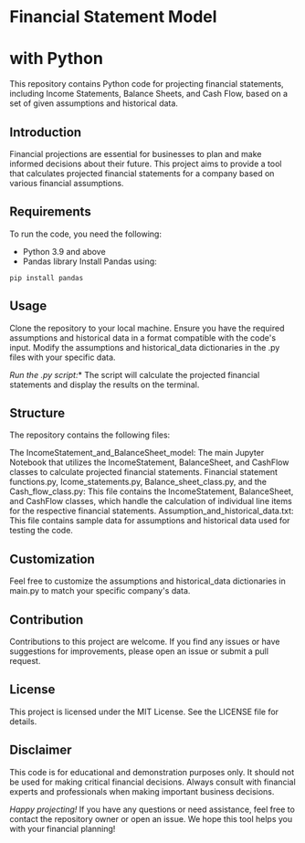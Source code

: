   # Financial Statement Model 
  # with Python
This repository contains Python code for projecting financial statements, including Income Statements, Balance Sheets, and Cash Flow, based on a set of given assumptions and historical data.

## Introduction
Financial projections are essential for businesses to plan and make informed decisions about their future. This project aims to provide a tool that calculates projected financial statements for a company based on various financial assumptions.

## Requirements
To run the code, you need the following:

- Python 3.9 and above
- Pandas library
Install Pandas using:

``` {bash}
pip install pandas
```
## Usage
Clone the repository to your local machine.
Ensure you have the required assumptions and historical data in a format compatible with the code's input.
Modify the assumptions and historical_data dictionaries in the .py files with your specific data.

*Run the .py script:**
The script will calculate the projected financial statements and display the results on the terminal.

## Structure
The repository contains the following files:

The IncomeStatement_and_BalanceSheet_model: The main Jupyter Notebook that utilizes the IncomeStatement, BalanceSheet, and CashFlow classes to calculate projected financial statements.
Financial statement functions.py, Icome_statements.py, Balance_sheet_class.py, and the Cash_flow_class.py: This file contains the IncomeStatement, BalanceSheet, and CashFlow classes, which handle the calculation of individual line items for the respective financial statements.
Assumption_and_historical_data.txt: This file contains sample data for assumptions and historical data used for testing the code.

## Customization
Feel free to customize the assumptions and historical_data dictionaries in main.py to match your specific company's data.

## Contribution
Contributions to this project are welcome. If you find any issues or have suggestions for improvements, please open an issue or submit a pull request.

## License
This project is licensed under the MIT License. See the LICENSE file for details.

## Disclaimer
This code is for educational and demonstration purposes only. It should not be used for making critical financial decisions. Always consult with financial experts and professionals when making important business decisions.

*Happy projecting!* If you have any questions or need assistance, feel free to contact the repository owner or open an issue. We hope this tool helps you with your financial planning!





